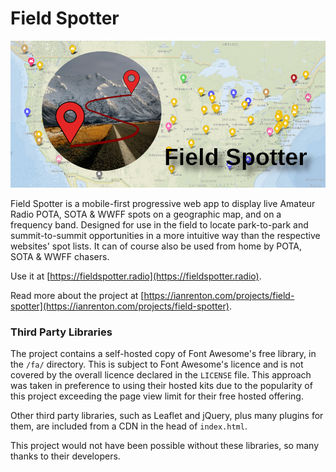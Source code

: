 # Field Spotter

![Field Spotter banner image](./img/banner.png)

Field Spotter is a mobile-first progressive web app to display live Amateur Radio POTA, SOTA & WWFF spots on a geographic map, and on a frequency band. Designed for use in the field to locate
park-to-park and summit-to-summit opportunities in a more intuitive way than the respective websites' spot lists. It can of course also be used from home by POTA, SOTA & WWFF chasers.

Use it at [https://fieldspotter.radio](https://fieldspotter.radio).

Read more about the project at [https://ianrenton.com/projects/field-spotter](https://ianrenton.com/projects/field-spotter).

### Third Party Libraries

The project contains a self-hosted copy of Font Awesome's free library, in the `/fa/` directory. This is subject to Font Awesome's licence and is not covered by the overall licence declared in the `LICENSE` file. This approach was taken in preference to using their hosted kits due to the popularity of this project exceeding the page view limit for their free hosted offering.

Other third party libraries, such as Leaflet and jQuery, plus many plugins for them, are included from a CDN in the head of `index.html`.

This project would not have been possible without these libraries, so many thanks to their developers.
